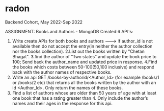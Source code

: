 # radon
Backend Cohort, May 2022-Sep 2022

ASSIGNMENT: Books and Authors - MongoDB
Created 6 API's:
1. Write create APIs for both books and authors ---> If author_id is not available then do not accept the entry(in neither the author collection nor the books collection).
2.List out the books written by "Chetan Bhagat".
3.find the author of “Two states” and update the book price to 100;  Send back the author_name and updated price in response.
4.Find the books which costs between 50-100(50,100 inclusive) and respond back with the author names of respective books.
5. Write an api GET /books-by-authorid/<Author_Id> (for example /books/1 or /books/2 etc) that returns all the books written by the author with an id <Author_Id>. Only return the names of these books.
6. Find a list of authors whose are older than 50 years of age with at least one book that has a rating greater than 4. Only include the author’s names and their ages in the response for this api.


